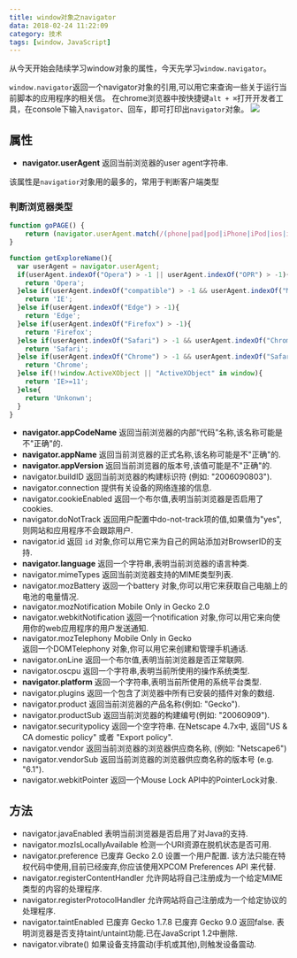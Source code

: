 ```yaml
---
title: window对象之navigator
data: 2018-02-24 11:22:09
category: 技术
tags: [window，JavaScript]
---
```


从今天开始会陆续学习window对象的属性，今天先学习`window.navigator`。

`window.navigator`返回一个navigator对象的引用,可以用它来查询一些关于运行当前脚本的应用程序的相关信。
在chrome浏览器中按快捷键`alt + ⌘`打开开发者工具，在console下输入`navigator`、回车，即可打印出`navigator`对象。
![](http://wicdn.xiaohongchun.com/xhc-plat/1519441439885_WfktCB4fjm.png)

## 属性
- **navigator.userAgent**
返回当前浏览器的user agent字符串.

该属性是`navigatior`对象用的最多的，常用于判断客户端类型
### 判断浏览器类型
```js
function goPAGE() {
    return (navigator.userAgent.match(/(phone|pad|pod|iPhone|iPod|ios|iPad|Android|Mobile|BlackBerry|IEMobile|MQQBrowser|JUC|Fennec|wOSBrowser|BrowserNG|WebOS|Symbian|Windows Phone)/i))
}
```

```js
function getExploreName(){
  var userAgent = navigator.userAgent;
  if(userAgent.indexOf("Opera") > -1 || userAgent.indexOf("OPR") > -1){
    return 'Opera';
  }else if(userAgent.indexOf("compatible") > -1 && userAgent.indexOf("MSIE") > -1){
    return 'IE';
  }else if(userAgent.indexOf("Edge") > -1){
    return 'Edge';
  }else if(userAgent.indexOf("Firefox") > -1){
    return 'Firefox';
  }else if(userAgent.indexOf("Safari") > -1 && userAgent.indexOf("Chrome") == -1){
    return 'Safari';
  }else if(userAgent.indexOf("Chrome") > -1 && userAgent.indexOf("Safari") > -1){
    return 'Chrome';
  }else if(!!window.ActiveXObject || "ActiveXObject" in window){
    return 'IE>=11';
  }else{
    return 'Unkonwn';
  }
}
```

- **navigator.appCodeName**
返回当前浏览器的内部“代码”名称,该名称可能是不"正确"的.
- **navigator.appName**
返回当前浏览器的正式名称,该名称可能是不"正确"的.
- **navigator.appVersion**
返回当前浏览器的版本号,该值可能是不"正确"的.
- navigator.buildID 
返回当前浏览器的构建标识符 (例如: "2006090803").
- navigator.connection
提供有关设备的网络连接的信息.
- navigator.cookieEnabled
返回一个布尔值,表明当前浏览器是否启用了cookies.
- navigator.doNotTrack 
返回用户配置中do-not-track项的值,如果值为"yes",则网站和应用程序不会跟踪用户.
- navigator.id
返回 `id` 对象,你可以用它来为自己的网站添加对BrowserID的支持.
- **navigator.language**
返回一个字符串,表明当前浏览器的语言种类.
- navigator.mimeTypes
返回当前浏览器支持的MIME类型列表.
- navigator.mozBattery 
返回一个battery 对象,你可以用它来获取自己电脑上的电池的电量情况.
- navigator.mozNotification Mobile Only in Gecko 2.0 
- navigator.webkitNotification
返回一个notification 对象,你可以用它来向使用你的web应用程序的用户发送通知.
- navigator.mozTelephony Mobile Only in Gecko  
返回一个DOMTelephony 对象,你可以用它来创建和管理手机通话.
- navigator.onLine
返回一个布尔值,表明当前浏览器是否正常联网.
- navigator.oscpu
返回一个字符串,表明当前所使用的操作系统类型.
- **navigator.platform**
返回一个字符串,表明当前所使用的系统平台类型.
- navigator.plugins
返回一个包含了浏览器中所有已安装的插件对象的数组.
- navigator.product 
返回当前浏览器的产品名称(例如: "Gecko").
- navigator.productSub 
返回当前浏览器的构建编号(例如: "20060909").
- navigator.securitypolicy 
返回一个空字符串. 在Netscape 4.7x中, 返回"US & CA domestic policy" 或者 "Export policy".
- navigator.vendor 
返回当前浏览器的浏览器供应商名称, (例如: "Netscape6")
- navigator.vendorSub 
返回当前浏览器的浏览器供应商名称的版本号 (e.g. "6.1").
- navigator.webkitPointer 
返回一个Mouse Lock API中的PointerLock对象.
## 方法
- navigator.javaEnabled
表明当前浏览器是否启用了对Java的支持.
- navigator.mozIsLocallyAvailable 
检测一个URI资源在脱机状态是否可用.
- navigator.preference 已废弃 Gecko 2.0 
设置一个用户配置. 该方法只能在特权代码中使用,目前已经废弃,你应该使用XPCOM Preferences API 来代替.
- navigator.registerContentHandler
允许网站将自己注册成为一个给定MIME类型的内容的处理程序.
- navigator.registerProtocolHandler
允许网站将自己注册成为一个给定协议的处理程序.
- navigator.taintEnabled 已废弃 Gecko 1.7.8 已废弃 Gecko 9.0 
返回false. 表明浏览器是否支持taint/untaint功能.已在JavaScript 1.2中删除.
- navigator.vibrate()
如果设备支持震动(手机或其他),则触发设备震动.






